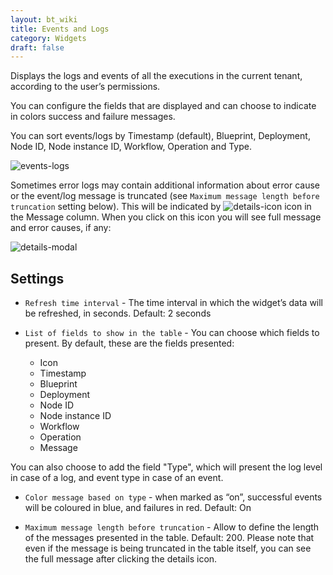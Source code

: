 ```yaml
---
layout: bt_wiki
title: Events and Logs
category: Widgets
draft: false
---
```

Displays the logs and events of all the executions in the current tenant, according to the user’s permissions.

You can configure the fields that are displayed and can choose to indicate in colors success and failure messages.

You can sort events/logs by Timestamp (default), Blueprint, Deployment, Node ID, Node instance ID, Workflow, Operation and Type.

![events-logs]( /images/ui/widgets/events-logs.png )

Sometimes error logs may contain additional information about error cause or the event/log message is truncated (see `Maximum message length before truncation` setting below). This will be indicated by ![details-icon]( /images/ui/icons/details-icon.png ) icon in the Message column. When you click on this icon you will see full message and error causes, if any:

![details-modal]( /images/ui/widgets/events-logs-details-modal.png )


## Settings

* `Refresh time interval` - The time interval in which the widget’s data will be refreshed, in seconds. Default: 2 seconds
* `List of fields to show in the table` - You can choose which fields to present. By default, these are the fields presented:

   * Icon
   * Timestamp
   * Blueprint
   * Deployment
   * Node ID
   * Node instance ID
   * Workflow
   * Operation
   * Message

You can also choose to add the field "Type", which will present the log level in case of a log, and event type in case of an event.

* `Color message based on type` - when marked as “on”, successful events will be coloured in blue, and failures in red. Default: On

* `Maximum message length before truncation` - Allow to define the length of the messages presented in the table. Default: 200. Please note that even if the message is being truncated in the table itself, you can see the full message after clicking the details icon.
